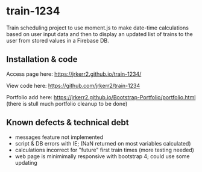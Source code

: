 # train-1234
 Train scheduling project to use moment.js to make date-time calculations based on user input data and then to display an updated list of trains to the user from stored values in a Firebase DB.

## Installation & code

Access page here:  https://jrkerr2.github.io/train-1234/

View code here: https://github.com/jrkerr2/train-1234

Portfolio add here: https://jrkerr2.github.io/Bootstrap-Portfolio/portfolio.html
(there is stull much portfolio cleanup to be done)

## Known defects & technical debt

- messages feature not implemented
- script & DB errors with IE; (NaN returned on most variables calculated)
- calculations incorrect for "future" first train times (more testing needed)
- web page is minimimally responsive with bootstrap 4; could use some updating